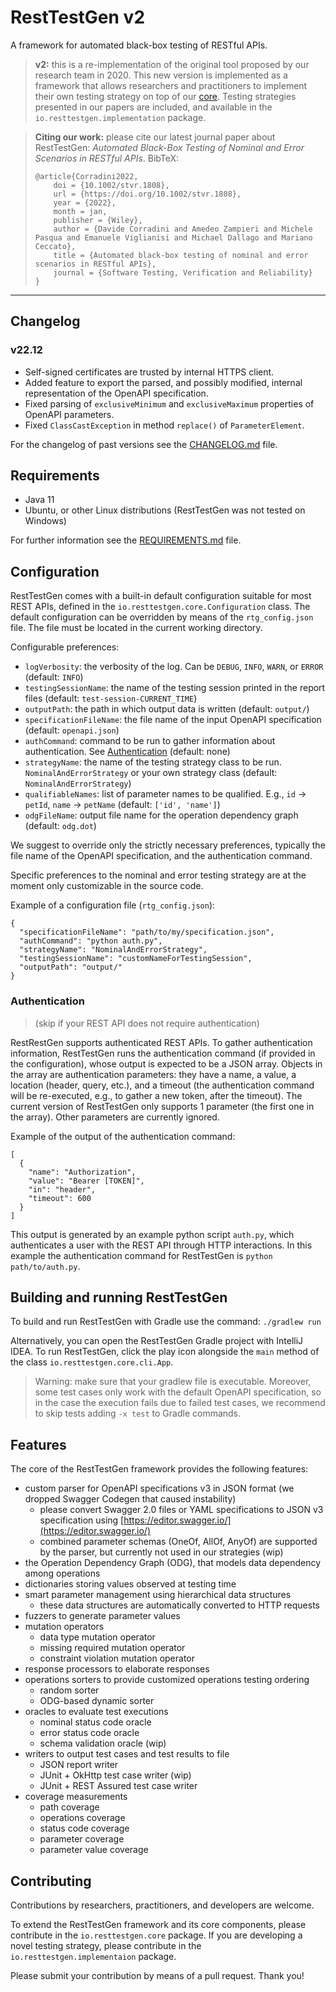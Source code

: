 # RestTestGen v2

A framework for automated black-box testing of RESTful APIs.

> **v2:** this is a re-implementation of the original tool proposed by our research team in 2020. This new version is implemented as a framework that allows researchers and practitioners to implement their own testing strategy on top of our [core](#core-features). Testing strategies presented in our papers are included, and available in the `io.resttestgen.implementation` package.

> **Citing our work:** please cite our latest journal paper about RestTestGen: *Automated Black-Box Testing of Nominal and Error Scenarios in RESTful APIs*. BibTeX:
> ```
> @article{Corradini2022,
>     doi = {10.1002/stvr.1808},
>     url = {https://doi.org/10.1002/stvr.1808},
>     year = {2022},
>     month = jan,
>     publisher = {Wiley},
>     author = {Davide Corradini and Amedeo Zampieri and Michele Pasqua and Emanuele Viglianisi and Michael Dallago and Mariano Ceccato},
>     title = {Automated black-box testing of nominal and error scenarios in RESTful APIs},
>     journal = {Software Testing, Verification and Reliability}
> }
> ```

---

## Changelog

### v22.12
- Self-signed certificates are trusted by internal HTTPS client.
- Added feature to export the parsed, and possibly modified, internal representation of the OpenAPI specification.
- Fixed parsing of `exclusiveMinimum` and `exclusiveMaximum` properties of OpenAPI parameters.
- Fixed `ClassCastException` in method `replace()` of `ParameterElement`.

For the changelog of past versions see the [CHANGELOG.md](CHANGELOG.md) file.


## Requirements
- Java 11
- Ubuntu, or other Linux distributions (RestTestGen was not tested on Windows)

For further information see the [REQUIREMENTS.md](REQUIREMENTS.md) file.

## Configuration
RestTestGen comes with a built-in default configuration suitable for most REST APIs, defined in the `io.resttestgen.core.Configuration` class. The default configuration can be overridden by means of the `rtg_config.json` file. The file must be located in the current working directory.

Configurable preferences:
- `logVerbosity`: the verbosity of the log. Can be `DEBUG`, `INFO`, `WARN`, or `ERROR` (default: `INFO`)
- `testingSessionName`: the name of the testing session printed in the report files (default: `test-session-CURRENT_TIME`)
- `outputPath`: the path in which output data is written (default: `output/`)
- `specificationFileName`: the file name of the input OpenAPI specification (default: `openapi.json`)
- `authCommand`: command to be run to gather information about authentication. See [Authentication](#auth) (default: none)
- `strategyName`: the name of the testing strategy class to be run. `NominalAndErrorStrategy` or your own strategy class (default: `NominalAndErrorStrategy`)
- `qualifiableNames`: list of parameter names to be qualified. E.g., `id` -> `petId`, `name` -> `petName` (default: `['id', 'name']`)
- `odgFileName`: output file name for the operation dependency graph (default: `odg.dot`)

We suggest to override only the strictly necessary preferences, typically the file name of the OpenAPI specification, and the authentication command.

Specific preferences to the nominal and error testing strategy are at the moment only customizable in the source code.

Example of a configuration file (`rtg_config.json`):
```
{
  "specificationFileName": "path/to/my/specification.json",
  "authCommand": "python auth.py",
  "strategyName": "NominalAndErrorStrategy",
  "testingSessionName": "customNameForTestingSession",
  "outputPath": "output/"
}
```

### <a id="auth"></a>Authentication
> (skip if your REST API does not require authentication)

RestRestGen supports authenticated REST APIs. To gather authentication information, RestTestGen runs the authentication command (if provided in the configuration), whose output is expected to be a JSON array. Objects in the array are authentication parameters: they have a name, a value, a location (header, query, etc.), and a timeout (the authentication command will be re-executed, e.g., to gather a new token, after the timeout). The current version of RestTestGen only supports 1 parameter (the first one in the array). Other parameters are currently ignored.


Example of the output of the authentication command:
```
[
  {
    "name": "Authorization",
    "value": "Bearer [TOKEN]",
    "in": "header",
    "timeout": 600
  }
]
```
This output is generated by an example python script `auth.py`, which authenticates a user with the REST API through HTTP interactions. In this example the authentication command for RestTestGen is `python path/to/auth.py`.

## Building and running RestTestGen
To build and run RestTestGen with Gradle use the command: `./gradlew run`

Alternatively, you can open the RestTestGen Gradle project with IntelliJ IDEA. To run RestTestGen, click the play icon alongside the `main` method of the class `io.resttestgen.core.cli.App`.

> Warning: make sure that your gradlew file is executable. Moreover, some test cases only work with the default OpenAPI specification, so in the case the execution fails due to failed test cases, we recommend to skip tests adding `-x test` to Gradle commands.

## <a id="core-features"></a> Features
The core of the RestTestGen framework provides the following features:
- custom parser for OpenAPI specifications v3 in JSON format (we dropped Swagger Codegen that caused instability)
  - please convert Swagger 2.0 files or YAML specifications to JSON v3 specification using [https://editor.swagger.io/](https://editor.swagger.io/)
  - combined parameter schemas (OneOf, AllOf, AnyOf) are supported by the parser, but currently not used in our strategies (wip)
- the Operation Dependency Graph (ODG), that models data dependency among operations
- dictionaries storing values observed at testing time
- smart parameter management using hierarchical data structures
  - these data structures are automatically converted to HTTP requests
- fuzzers to generate parameter values
- mutation operators
  - data type mutation operator
  - missing required mutation operator
  - constraint violation mutation operator
- response processors to elaborate responses
- operations sorters to provide customized operations testing ordering
  - random sorter
  - ODG-based dynamic sorter
- oracles to evaluate test executions
  - nominal status code oracle
  - error status code oracle
  - schema validation oracle (wip)
- writers to output test cases and test results to file
  - JSON report writer
  - JUnit + OkHttp test case writer (wip)
  - JUnit + REST Assured test case writer
- coverage measurements
  - path coverage 
  - operations coverage
  - status code coverage
  - parameter coverage
  - parameter value coverage


## Contributing

Contributions by researchers, practitioners, and developers are welcome.

To extend the RestTestGen framework and its core components, please contribute in the `io.resttestgen.core` package. If you are developing a novel testing strategy, please contribute in the `io.resttestgen.implementaion` package.
 
Please submit your contribution by means of a pull request. Thank you!